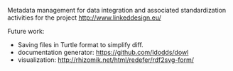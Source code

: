 Metadata management for data integration and associated standardization activities for the project http://www.linkeddesign.eu/

Future work:
  * Saving files in Turtle format to simplify diff.
  * documentation generator: https://github.com/ldodds/dowl
  * visualization: http://rhizomik.net/html/redefer/rdf2svg-form/

